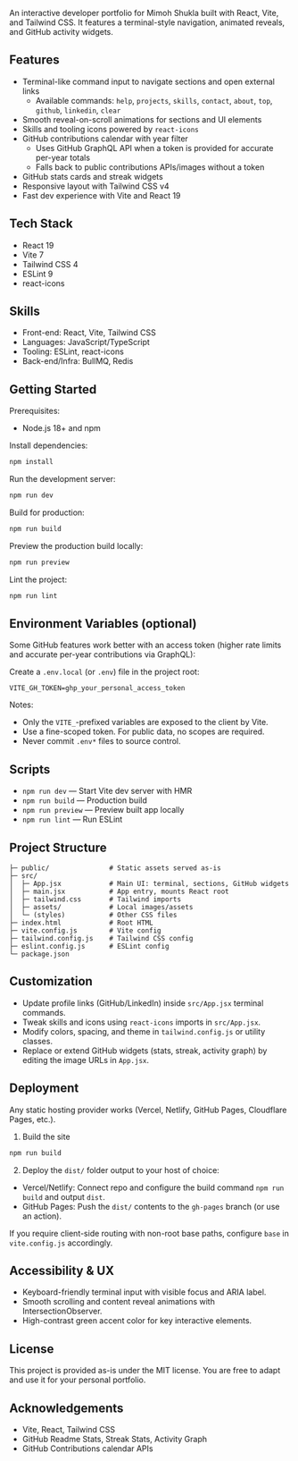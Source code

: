 An interactive developer portfolio for Mimoh Shukla built with React, Vite, and Tailwind CSS. It features a terminal-style navigation, animated reveals, and GitHub activity widgets.

## Features

- Terminal-like command input to navigate sections and open external links
  - Available commands: `help`, `projects`, `skills`, `contact`, `about`, `top`, `github`, `linkedin`, `clear`
- Smooth reveal-on-scroll animations for sections and UI elements
- Skills and tooling icons powered by `react-icons`
- GitHub contributions calendar with year filter
  - Uses GitHub GraphQL API when a token is provided for accurate per-year totals
  - Falls back to public contributions APIs/images without a token
- GitHub stats cards and streak widgets
- Responsive layout with Tailwind CSS v4
- Fast dev experience with Vite and React 19

## Tech Stack

- React 19
- Vite 7
- Tailwind CSS 4
- ESLint 9
- react-icons

## Skills

- Front-end: React, Vite, Tailwind CSS
- Languages: JavaScript/TypeScript
- Tooling: ESLint, react-icons
- Back-end/Infra: BullMQ, Redis

## Getting Started

Prerequisites:
- Node.js 18+ and npm

Install dependencies:

```bash
npm install
```

Run the development server:

```bash
npm run dev
```

Build for production:

```bash
npm run build
```

Preview the production build locally:

```bash
npm run preview
```

Lint the project:

```bash
npm run lint
```

## Environment Variables (optional)

Some GitHub features work better with an access token (higher rate limits and accurate per-year contributions via GraphQL):

Create a `.env.local` (or `.env`) file in the project root:

```
VITE_GH_TOKEN=ghp_your_personal_access_token
```

Notes:
- Only the `VITE_`-prefixed variables are exposed to the client by Vite.
- Use a fine-scoped token. For public data, no scopes are required.
- Never commit `.env*` files to source control.

## Scripts

- `npm run dev` — Start Vite dev server with HMR
- `npm run build` — Production build
- `npm run preview` — Preview built app locally
- `npm run lint` — Run ESLint

## Project Structure

```
├─ public/               # Static assets served as-is
├─ src/
│  ├─ App.jsx            # Main UI: terminal, sections, GitHub widgets
│  ├─ main.jsx           # App entry, mounts React root
│  ├─ tailwind.css       # Tailwind imports
│  ├─ assets/            # Local images/assets
│  └─ (styles)           # Other CSS files
├─ index.html            # Root HTML
├─ vite.config.js        # Vite config
├─ tailwind.config.js    # Tailwind CSS config
├─ eslint.config.js      # ESLint config
└─ package.json
```

## Customization

- Update profile links (GitHub/LinkedIn) inside `src/App.jsx` terminal commands.
- Tweak skills and icons using `react-icons` imports in `src/App.jsx`.
- Modify colors, spacing, and theme in `tailwind.config.js` or utility classes.
- Replace or extend GitHub widgets (stats, streak, activity graph) by editing the image URLs in `App.jsx`.

## Deployment

Any static hosting provider works (Vercel, Netlify, GitHub Pages, Cloudflare Pages, etc.).

1) Build the site

```bash
npm run build
```

2) Deploy the `dist/` folder output to your host of choice:
- Vercel/Netlify: Connect repo and configure the build command `npm run build` and output `dist`.
- GitHub Pages: Push the `dist/` contents to the `gh-pages` branch (or use an action).

If you require client-side routing with non-root base paths, configure `base` in `vite.config.js` accordingly.

## Accessibility & UX

- Keyboard-friendly terminal input with visible focus and ARIA label.
- Smooth scrolling and content reveal animations with IntersectionObserver.
- High-contrast green accent color for key interactive elements.

## License

This project is provided as-is under the MIT license. You are free to adapt and use it for your personal portfolio.

## Acknowledgements

- Vite, React, Tailwind CSS
- GitHub Readme Stats, Streak Stats, Activity Graph
- GitHub Contributions calendar APIs

